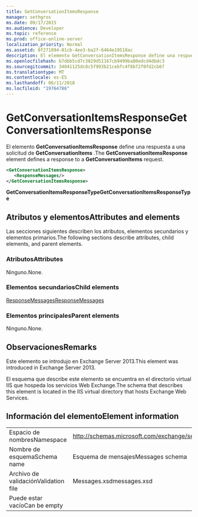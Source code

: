 ```yaml
---
title: GetConversationItemsResponse
manager: sethgros
ms.date: 09/17/2015
ms.audience: Developer
ms.topic: reference
ms.prod: office-online-server
localization_priority: Normal
ms.assetid: 8f271894-01cb-4ee3-ba2f-6464e19518ac
description: El elemento GetConversationItemsResponse define una respuesta a una solicitud de GetConversationItems.
ms.openlocfilehash: b7dbb5cd7c3829d51167cb9499ba80edcd4dbdc3
ms.sourcegitcommit: 34041125dc8c5f993b21cebfc4f8b72f0fd2cb6f
ms.translationtype: MT
ms.contentlocale: es-ES
ms.lasthandoff: 06/11/2018
ms.locfileid: "19764786"
---
```

# <a name="getconversationitemsresponse"></a><span data-ttu-id="895e0-103">GetConversationItemsResponse</span><span class="sxs-lookup"><span data-stu-id="895e0-103">GetConversationItemsResponse</span></span>

<span data-ttu-id="895e0-104">El elemento **GetConversationItemsResponse** define una respuesta a una solicitud de **GetConversationItems** .</span><span class="sxs-lookup"><span data-stu-id="895e0-104">The **GetConversationItemsResponse** element defines a response to a **GetConversationItems** request.</span></span> 
  
```XML
<GetConversationItemsResponse>
   <ResponseMessages/>
</GetConversationItemsResponse>
```

 <span data-ttu-id="895e0-105">**GetConversationItemsResponseType**</span><span class="sxs-lookup"><span data-stu-id="895e0-105">**GetConversationItemsResponseType**</span></span>
## <a name="attributes-and-elements"></a><span data-ttu-id="895e0-106">Atributos y elementos</span><span class="sxs-lookup"><span data-stu-id="895e0-106">Attributes and elements</span></span>

<span data-ttu-id="895e0-107">Las secciones siguientes describen los atributos, elementos secundarios y elementos primarios.</span><span class="sxs-lookup"><span data-stu-id="895e0-107">The following sections describe attributes, child elements, and parent elements.</span></span>
  
### <a name="attributes"></a><span data-ttu-id="895e0-108">Atributos</span><span class="sxs-lookup"><span data-stu-id="895e0-108">Attributes</span></span>

<span data-ttu-id="895e0-109">Ninguno.</span><span class="sxs-lookup"><span data-stu-id="895e0-109">None.</span></span>
  
### <a name="child-elements"></a><span data-ttu-id="895e0-110">Elementos secundarios</span><span class="sxs-lookup"><span data-stu-id="895e0-110">Child elements</span></span>

[<span data-ttu-id="895e0-111">ResponseMessages</span><span class="sxs-lookup"><span data-stu-id="895e0-111">ResponseMessages</span></span>](responsemessages.md)
  
### <a name="parent-elements"></a><span data-ttu-id="895e0-112">Elementos principales</span><span class="sxs-lookup"><span data-stu-id="895e0-112">Parent elements</span></span>

<span data-ttu-id="895e0-113">Ninguno.</span><span class="sxs-lookup"><span data-stu-id="895e0-113">None.</span></span>
  
## <a name="remarks"></a><span data-ttu-id="895e0-114">Observaciones</span><span class="sxs-lookup"><span data-stu-id="895e0-114">Remarks</span></span>

<span data-ttu-id="895e0-115">Este elemento se introdujo en Exchange Server 2013.</span><span class="sxs-lookup"><span data-stu-id="895e0-115">This element was introduced in Exchange Server 2013.</span></span>
  
<span data-ttu-id="895e0-116">El esquema que describe este elemento se encuentra en el directorio virtual IIS que hospeda los servicios Web Exchange.</span><span class="sxs-lookup"><span data-stu-id="895e0-116">The schema that describes this element is located in the IIS virtual directory that hosts Exchange Web Services.</span></span>
  
## <a name="element-information"></a><span data-ttu-id="895e0-117">Información del elemento</span><span class="sxs-lookup"><span data-stu-id="895e0-117">Element information</span></span>

|||
|:-----|:-----|
|<span data-ttu-id="895e0-118">Espacio de nombres</span><span class="sxs-lookup"><span data-stu-id="895e0-118">Namespace</span></span>  <br/> |http://schemas.microsoft.com/exchange/services/2006/messages  <br/> |
|<span data-ttu-id="895e0-119">Nombre de esquema</span><span class="sxs-lookup"><span data-stu-id="895e0-119">Schema name</span></span>  <br/> |<span data-ttu-id="895e0-120">Esquema de mensajes</span><span class="sxs-lookup"><span data-stu-id="895e0-120">Messages schema</span></span>  <br/> |
|<span data-ttu-id="895e0-121">Archivo de validación</span><span class="sxs-lookup"><span data-stu-id="895e0-121">Validation file</span></span>  <br/> |<span data-ttu-id="895e0-122">Messages.xsd</span><span class="sxs-lookup"><span data-stu-id="895e0-122">messages.xsd</span></span>  <br/> |
|<span data-ttu-id="895e0-123">Puede estar vacío</span><span class="sxs-lookup"><span data-stu-id="895e0-123">Can be empty</span></span>  <br/> ||
   

